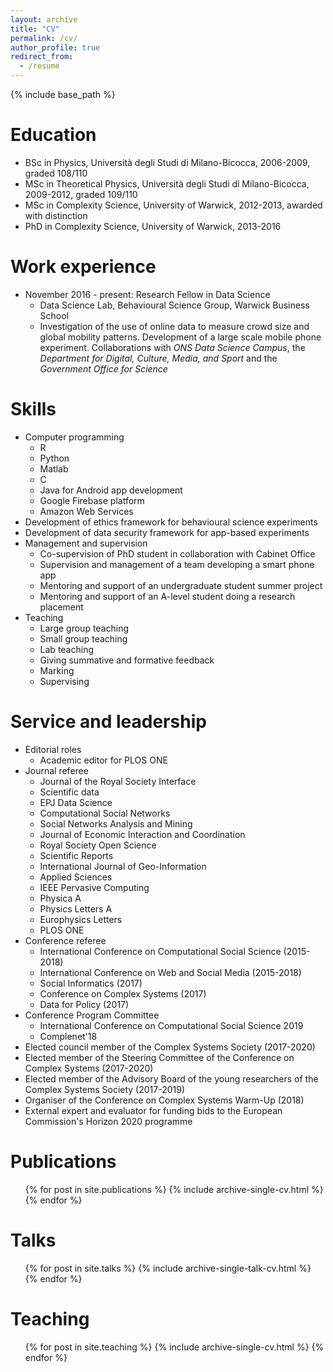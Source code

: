 ```yaml
---
layout: archive
title: "CV"
permalink: /cv/
author_profile: true
redirect_from:
  - /resume
---
```


{% include base_path %}

Education
======
* BSc in Physics, Università degli Studi di Milano-Bicocca, 2006-2009, graded 108/110
* MSc in Theoretical Physics, Università degli Studi di Milano-Bicocca, 2009-2012, graded 109/110
* MSc in Complexity Science, University of Warwick, 2012-2013, awarded with distinction
* PhD in Complexity Science, University of Warwick, 2013-2016

Work experience
======
* November 2016 - present: Research Fellow in Data Science
  * Data Science Lab, Behavioural Science Group, Warwick Business School
  * Investigation of the use of online data to measure crowd size and global mobility patterns. Development of a large scale mobile phone experiment. Collaborations with *ONS Data Science Campus*, the *Department for Digital, Culture, Media, and Sport* and the *Government Office for Science*
  
Skills
======
* Computer programming
  * R
  * Python
  * Matlab
  * C
  * Java for Android app development
  * Google Firebase platform
  * Amazon Web Services
* Development of ethics framework for behavioural science experiments
* Development of data security framework for app-based experiments
* Management and supervision
  * Co-supervision of PhD student in collaboration with Cabinet Office
  * Supervision and management of a team developing a smart phone app
  * Mentoring and support of an undergraduate student summer project
  * Mentoring and support of an A-level student doing a research placement
* Teaching
  * Large group teaching
  * Small group teaching
  * Lab teaching
  * Giving summative and formative feedback
  * Marking
  * Supervising


  
Service and leadership
======
* Editorial roles
  * Academic editor for PLOS ONE
* Journal referee
  * Journal of the Royal Society Interface
  * Scientific data
  * EPJ Data Science
  * Computational Social Networks
  * Social Networks Analysis and Mining
  * Journal of Economic Interaction and Coordination
  * Royal Society Open Science
  * Scientific Reports
  * International Journal of Geo-Information
  * Applied Sciences
  * IEEE Pervasive Computing
  * Physica A
  * Physics Letters A
  * Europhysics Letters
  * PLOS ONE
* Conference referee
  * International Conference on Computational Social Science (2015-2018)
  * International Conference on Web and Social Media (2015-2018)
  * Social Informatics (2017)
  * Conference on Complex Systems (2017)
  * Data for Policy (2017)
* Conference Program Committee
  * International Conference on Computational Social Science 2019
  * Complenet'18
* Elected council member of the Complex Systems Society (2017-2020)
* Elected member of the Steering Committee of the Conference on Complex Systems (2017-2020)
* Elected member of the Advisory Board of the young researchers of the Complex Systems Society (2017-2019)
* Organiser of the Conference on Complex Systems Warm-Up (2018)
* External expert and evaluator for funding bids to the European Commission's Horizon 2020 programme
 
Publications
======
  <ul>{% for post in site.publications %}
    {% include archive-single-cv.html %}
  {% endfor %}</ul>
  
Talks
======
  <ul>{% for post in site.talks %}
    {% include archive-single-talk-cv.html %}
  {% endfor %}</ul>
  
Teaching
======
  <ul>{% for post in site.teaching %}
    {% include archive-single-cv.html %}
  {% endfor %}</ul>
